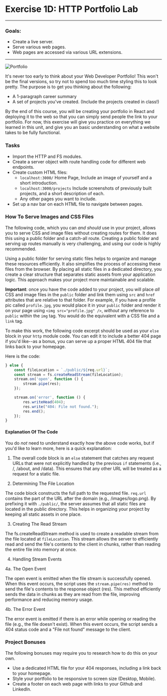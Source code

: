 # Exercise 1D: HTTP Portfolio Lab

---

### Goals:

- Create a live server.
- Serve various web pages.
- Web pages are accessed via various URL extensions.

---

![Portfolio](https://i.imgur.com/azFuYcO.jpg)

It's never too early to think about your Web Developer Portfolio! This won't be the final versions, so try not to spend too much time styling this to look pretty. The purpose is to get you thinking about the following:

- A 1-paragraph career summary
- A set of projects you've created. (Include the projects created in class!)

By the end of this course, you will be creating your portfolio in React and deploying it to the web so that you can simply send people the link to your portfolio. For now, this exercise will give you practice on everything we learned in this unit, and give you an basic understanding on what a website takes to be fully functional.

### Tasks

- Import the HTTP and FS modules.
- Create a server object with route handling code for different web endpoints.
- Create custom HTML files:
  - `localhost:3000/` Home Page, Include an image of yourself and a short introduction.
  - `localhost:3000/projects` Include screenshots of previously built projects, and a short description of each.
  - Any other pages you want to include.
- Set up a nav bar on each HTML file to navigate between pages.

### How To Serve Images and CSS Files

The following code, which you can _and should_ use in your project, allows you to serve CSS and image files without creating routes for them. It does this using a public folder and a catch-all route. Creating a public folder and serving up routes manually is very challenging, and using our code is highly recommended.

Using a public folder for serving static files helps to organize and manage these resources efficiently. It also simplifies the process of accessing these files from the browser. By placing all static files in a dedicated directory, you create a clear structure that separates static assets from your application logic. This approach makes your project more maintainable and scalable.

**Important**: once you have the code added to your project, you will place _all_ CSS and image files in the `public` folder and link them using `src` and `href` attributes that are relative to that folder. For example, if you have a profile pic called `profile.jpg`, you would place it in your `public` folder and render it on your page using `<img src="profile.jpg" />`, _without_ any reference to `public` within the `img` tag. You would do the equivalent with a CSS file and a `link` tag.

To make this work, the following code excerpt should be used as your `else` block in your `http` module code. You can edit it to include a better 404 page if you'd like--as a bonus, you can serve up a proper HTML 404 file that links back to your homepage.

Here is the code:

```js
} else {
    const fileLocation = `./public/${req.url}`;
    const stream = fs.createReadStream(fileLocation);
    stream.on('open', function () {
        stream.pipe(res);
    });

    stream.on('error', function () {
        res.writeHead(404);
        res.write("404: File not found.");
        res.end();
    });
}
```

#### Explanation Of The Code

You do _not_ need to understand exactly how the above code works, but if you'd like to learn more, here is a quick explanation:

1. The overall code block is an `else` statement that catches any request URLs that were not explicitly handled by the previous `if` statements (i.e., /, /about, and /data). This ensures that any other URL will be treated as a request for a static file.

2. Determining The File Location

The code block constructs the full path to the requested file. `req.url` contains the part of the URL after the domain (e.g., /images/logo.png). By prefixing it with `./public/`, the server assumes that all static files are located in the public directory. This helps in organizing your project by keeping all static assets in one place.

3. Creating The Read Stream

The fs.createReadStream method is used to create a readable stream from the file located at `fileLocation`. This stream allows the server to efficiently read and send the file's contents to the client in chunks, rather than reading the entire file into memory at once.

4. Handling Stream Events

4a. The Open Event

The open event is emitted when the file stream is successfully opened. When this event occurs, the script uses the `stream.pipe(res)` method to send the file's contents to the response object (res). This method efficiently sends the data in chunks as they are read from the file, improving performance and reducing memory usage.

4b. The Error Event

The error event is emitted if there is an error while opening or reading the file (e.g., the file doesn't exist). When this event occurs, the script sends a 404 status code and a "File not found" message to the client.

### Project Bonuses

The following bonuses may require you to research how to do this on your own.

- Use a dedicated HTML file for your 404 responses, including a link back to your homepage.
- Style your portfolio to be responsive to screen size (Desktop, Mobile).
- Create a footer on each web page with links to your Github and LinkedIn.
